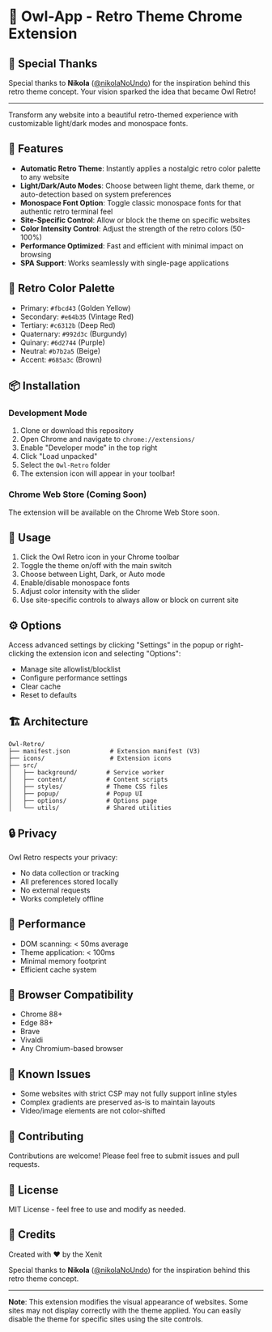 ﻿# 🦉 Owl-App - Retro Theme Chrome Extension

## 🙏 Special Thanks

Special thanks to **Nikola** ([@nikolaNoUndo](https://x.com/nikolaNoUndo)) for the inspiration behind this retro theme concept. Your vision sparked the idea that became Owl Retro!

---

Transform any website into a beautiful retro-themed experience with customizable light/dark modes and monospace fonts.

## 🎨 Features

- **Automatic Retro Theme**: Instantly applies a nostalgic retro color palette to any website
- **Light/Dark/Auto Modes**: Choose between light theme, dark theme, or auto-detection based on system preferences  
- **Monospace Font Option**: Toggle classic monospace fonts for that authentic retro terminal feel
- **Site-Specific Control**: Allow or block the theme on specific websites
- **Color Intensity Control**: Adjust the strength of the retro colors (50-100%)
- **Performance Optimized**: Fast and efficient with minimal impact on browsing
- **SPA Support**: Works seamlessly with single-page applications

## 🎨 Retro Color Palette

- Primary: `#fbcd43` (Golden Yellow)
- Secondary: `#e64b35` (Vintage Red)
- Tertiary: `#c6312b` (Deep Red)
- Quaternary: `#992d3c` (Burgundy)
- Quinary: `#6d2744` (Purple)
- Neutral: `#b7b2a5` (Beige)
- Accent: `#685a3c` (Brown)

## 📦 Installation

### Development Mode

1. Clone or download this repository
2. Open Chrome and navigate to `chrome://extensions/`
3. Enable "Developer mode" in the top right
4. Click "Load unpacked"
5. Select the `Owl-Retro` folder
6. The extension icon will appear in your toolbar!

### Chrome Web Store (Coming Soon)

The extension will be available on the Chrome Web Store soon.

## 🚀 Usage

1. Click the Owl Retro icon in your Chrome toolbar
2. Toggle the theme on/off with the main switch
3. Choose between Light, Dark, or Auto mode
4. Enable/disable monospace fonts
5. Adjust color intensity with the slider
6. Use site-specific controls to always allow or block on current site

## ⚙️ Options

Access advanced settings by clicking "Settings" in the popup or right-clicking the extension icon and selecting "Options":

- Manage site allowlist/blocklist
- Configure performance settings
- Clear cache
- Reset to defaults

## 🏗️ Architecture

```
Owl-Retro/
├── manifest.json           # Extension manifest (V3)
├── icons/                  # Extension icons
├── src/
│   ├── background/        # Service worker
│   ├── content/           # Content scripts
│   ├── styles/            # Theme CSS files
│   ├── popup/             # Popup UI
│   ├── options/           # Options page
│   └── utils/             # Shared utilities
```

## 🔒 Privacy

Owl Retro respects your privacy:
- No data collection or tracking
- All preferences stored locally
- No external requests
- Works completely offline

## 🎯 Performance

- DOM scanning: < 50ms average
- Theme application: < 100ms
- Minimal memory footprint
- Efficient cache system

## 🧪 Browser Compatibility

- Chrome 88+
- Edge 88+
- Brave
- Vivaldi
- Any Chromium-based browser

## 🐛 Known Issues

- Some websites with strict CSP may not fully support inline styles
- Complex gradients are preserved as-is to maintain layouts
- Video/image elements are not color-shifted

## 🤝 Contributing

Contributions are welcome! Please feel free to submit issues and pull requests.

## 📜 License

MIT License - feel free to use and modify as needed.

## 🙏 Credits

Created with ❤️ by the Xenit

Special thanks to **Nikola** ([@nikolaNoUndo](https://x.com/nikolaNoUndo)) for the inspiration behind this retro theme concept.

---

**Note**: This extension modifies the visual appearance of websites. Some sites may not display correctly with the theme applied. You can easily disable the theme for specific sites using the site controls.
